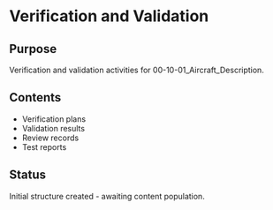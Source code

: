 # Verification and Validation

## Purpose
Verification and validation activities for 00-10-01_Aircraft_Description.

## Contents
- Verification plans
- Validation results
- Review records
- Test reports

## Status
Initial structure created - awaiting content population.

